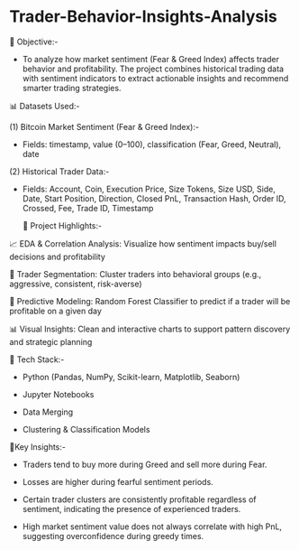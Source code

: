 # Trader-Behavior-Insights-Analysis

🧠 Objective:-

* To analyze how market sentiment (Fear & Greed Index) affects trader behavior and profitability. The project combines historical trading data with sentiment indicators to extract actionable insights and recommend smarter trading strategies.

📊 Datasets Used:-

(1) Bitcoin Market Sentiment (Fear & Greed Index):-

* Fields: timestamp, value (0–100), classification (Fear, Greed, Neutral), date

(2) Historical Trader Data:-

* Fields: Account, Coin, Execution Price, Size Tokens, Size USD, Side, Date, Start Position, Direction, Closed PnL, Transaction Hash, Order ID, Crossed, Fee, Trade ID, Timestamp

  🧠 Project Highlights:-
  
📈 EDA & Correlation Analysis: Visualize how sentiment impacts buy/sell decisions and profitability

👥 Trader Segmentation: Cluster traders into behavioral groups (e.g., aggressive, consistent, risk-averse)

🧮 Predictive Modeling: Random Forest Classifier to predict if a trader will be profitable on a given day

📊 Visual Insights: Clean and interactive charts to support pattern discovery and strategic planning



🧱 Tech Stack:-

* Python (Pandas, NumPy, Scikit-learn, Matplotlib, Seaborn)

* Jupyter Notebooks

* Data Merging

* Clustering & Classification Models

📌Key Insights:-

* Traders tend to buy more during Greed and sell more during Fear.

* Losses are higher during fearful sentiment periods.

* Certain trader clusters are consistently profitable regardless of sentiment, indicating the presence of experienced traders.

* High market sentiment value does not always correlate with high PnL, suggesting overconfidence during greedy times.
